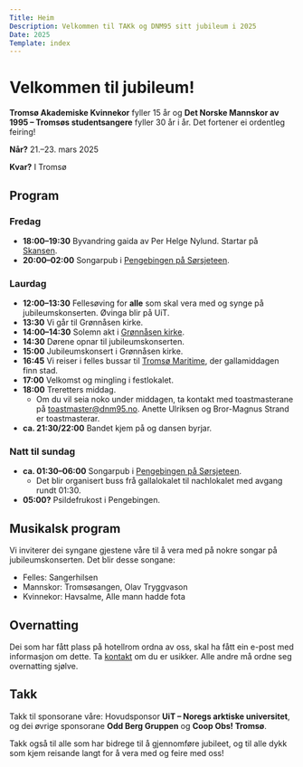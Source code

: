 ```yaml
---
Title: Heim
Description: Velkommen til TAKk og DNM95 sitt jubileum i 2025
Date: 2025
Template: index
---
```


# Velkommen til jubileum!

**Tromsø Akademiske Kvinnekor** fyller 15 år og **Det Norske Mannskor av 1995 – Tromsøs studentsangere** fyller 30 år i år. Det fortener ei ordentleg feiring!

**Når?** 21.–23. mars 2025

**Kvar?** I Tromsø


## Program

### Fredag
- **18:00–19:30** Byvandring gaida av Per Helge Nylund. Startar på [Skansen](https://maps.app.goo.gl/W7dVzp9ijoBYz98VA).
- **20:00–02:00** Songarpub i [Pengebingen på Sørsjeteen](https://maps.app.goo.gl/oJdiQdtTf4mZf3FE6).

### Laurdag
- **12:00–13:30** Fellesøving for **alle** som skal vera med og synge på jubileumskonserten. Øvinga blir på UiT.
- **13:30** Vi går til Grønnåsen kirke.
- **14:00–14:30** Solemn akt i [Grønnåsen kirke](https://maps.app.goo.gl/dNJXiKsUZNdikSKv7).
- **14:30** Dørene opnar til jubileumskonserten.
- **15:00** Jubileumskonsert i Grønnåsen kirke.
- **16:45** Vi reiser i felles bussar til [Tromsø Maritime](https://maps.app.goo.gl/sQfVfrJn3JKC8wpJ8), der gallamiddagen finn stad.
- **17:00** Velkomst og mingling i festlokalet.
- **18:00** Treretters middag.
  - Om du vil seia noko under middagen, ta kontakt med toastmasterane på [toastmaster@dnm95.no](mailto:toastmaster@dnm95.no). Anette Ulriksen og Bror-Magnus Strand er toastmasterar.
- **ca. 21:30/22:00** Bandet kjem på og dansen byrjar.

### Natt til sundag
- **ca. 01:30–06:00** Songarpub i [Pengebingen på Sørsjeteen](https://maps.app.goo.gl/sQfVfrJn3JKC8wpJ8).
  - Det blir organisert buss frå gallalokalet til nachlokalet med avgang rundt 01:30.
- **05:00?** Psildefrukost i Pengebingen.

## Musikalsk program

Vi inviterer dei syngane gjestene våre til å vera med på nokre songar på jubileumskonserten. Det blir desse songane:
- Felles: Sangerhilsen
- Mannskor: Tromsøsangen, Olav Tryggvason
- Kvinnekor: Havsalme, Alle mann hadde fota

## Overnatting

Dei som har fått plass på hotellrom ordna av oss, skal ha fått ein e-post med informasjon om dette. Ta [kontakt](/kontakt) om du er usikker. Alle andre må ordne seg overnatting sjølve.

## Takk

Takk til sponsorane våre: Hovudsponsor **UiT – Noregs arktiske universitet**, og dei øvrige sponsorane **Odd Berg Gruppen** og **Coop Obs! Tromsø**.

Takk også til alle som har bidrege til å gjennomføre jubileet, og til alle dykk som kjem reisande langt for å vera med og feire med oss!


